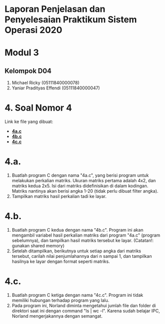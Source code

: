 # Laporan Penjelasan dan Penyelesaian Praktikum Sistem Operasi 2020
# Modul 3
## Kelompok D04
1. Michael Ricky (05111840000078)
2. Yaniar Pradityas Effendi (05111840000047)
# 4. Soal Nomor 4
Link ke file yang dibuat:
 - <a href="ttps://github.com/rddmoon/SoalShiftSISOP20_modul3_D04/blob/master/soal4/4a.c"><b>4a.c</b></a>
 - <a href="ttps://github.com/rddmoon/SoalShiftSISOP20_modul3_D04/blob/master/soal4/4b.c"><b>4b.c</b></a>
 - <a href="ttps://github.com/rddmoon/SoalShiftSISOP20_modul3_D04/blob/master/soal4/4c.c"><b>4c.c</b></a>
# 4.a.
1. Buatlah program C dengan nama "4a.c", yang berisi program untuk
melakukan perkalian matriks. Ukuran matriks pertama adalah 4x2, dan
matriks kedua 2x5. Isi dari matriks didefinisikan di dalam kodingan. Matriks
nantinya akan berisi angka 1-20 (tidak perlu dibuat filter angka).
2. Tampilkan matriks hasil perkalian tadi ke layar.
# 4.b.
1. Buatlah program C kedua dengan nama "4b.c". Program ini akan
mengambil variabel hasil perkalian matriks dari program "4a.c" (program
sebelumnya), dan tampilkan hasil matriks tersebut ke layar.
(Catatan!: gunakan shared memory)
2. Setelah ditampilkan, berikutnya untuk setiap angka dari matriks
tersebut, carilah nilai penjumlahannya dari n sampai 1, dan tampilkan hasilnya ke layar dengan
format seperti matriks.
# 4.c.
1. Buatlah program C ketiga dengan nama "4c.c". Program ini tidak
memiliki hubungan terhadap program yang lalu.
2. Pada program ini, Norland diminta mengetahui jumlah file dan
folder di direktori saat ini dengan command "ls | wc -l". Karena sudah belajar
IPC, Norland mengerjakannya dengan semangat.
